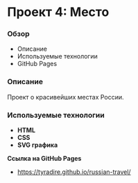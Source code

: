 # Проект 4: Место

### Обзор
* Описание
* Используемые технологии
* GitHub Pages

### Описание

Проект о красивейших местах России.

### Используемые технологии
* **HTML** 
* **CSS**
* **SVG графика**

**Ссылка на GitHub Pages**
* https://tyradire.github.io/russian-travel/
